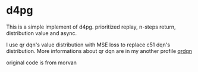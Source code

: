 # d4pg

This is a simple implement of d4pg.
prioritized replay, n-steps return, distribution value and async.

I use qr dqn's value distribution with MSE loss to replace c51 dqn's distribution. More informations about qr dqn are in my another profile [qrdqn](https://github.com/LihaoR/qr-dqn)


original code is from morvan
